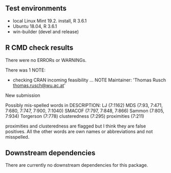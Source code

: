 ## Test environments
* local Linux Mint 19.2. install, R 3.6.1
* Ubuntu 18.04, R 3.6.1
* win-builder (devel and release)

## R CMD check results
There were no ERRORs or WARNINGs. 

There was 1 NOTE:

* checking CRAN incoming feasibility ... NOTE
Maintainer: 'Thomas Rusch <thomas.rusch@wu.ac.at>'

New submission
 
Possibly mis-spelled words in DESCRIPTION:
  LJ (7:1162)
  MDS (7:93, 7:471, 7:680, 7:747, 7:900, 7:1040)
  SMACOF (7:797, 7:848, 7:866)
  Sammon (7:805, 7:934)
  Torgerson (7:778)
  clusteredness (7:295)
  proximities (7:211)

  proximities and clusteredness are flagged but I think they are false positives. All the other words are own names or abbreviations and not misspelled.

## Downstream dependencies
There are currently no downstream dependencies for this package.